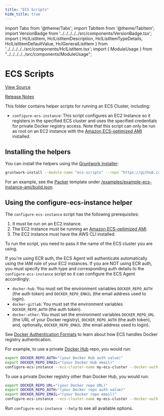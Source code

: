 ```yaml
---
title: "ECS Scripts"
hide_title: true
---
```


import Tabs from '@theme/Tabs';
import TabItem from '@theme/TabItem';
import VersionBadge from '../../../../../src/components/VersionBadge.tsx';
import { HclListItem, HclListItemDescription, HclListItemTypeDetails, HclListItemDefaultValue, HclGeneralListItem } from '../../../../../src/components/HclListItem.tsx';
import { ModuleUsage } from "../../../../../src/components/ModuleUsage";

<VersionBadge repoTitle="Amazon ECS" version="0.35.8" lastModifiedVersion="0.32.1"/>

# ECS Scripts

<a href="https://github.com/gruntwork-io/terraform-aws-ecs/tree/v0.35.8/modules/ecs-scripts" className="link-button" title="View the source code for this module in GitHub.">View Source</a>

<a href="https://github.com/gruntwork-io/terraform-aws-ecs/releases/tag/v0.32.1" className="link-button" title="Release notes for only versions which impacted this module.">Release Notes</a>

This folder contains helper scripts for running an ECS Cluster, including:

*   `configure-ecs-instance`: This script configures an EC2 Instance so it registers in the specified ECS cluster and
    uses the specified credentials for private Docker registry access. Note that this script can only be run as root on
    an EC2 instance with the [Amazon ECS-optimized AMI](https://aws.amazon.com/marketplace/pp/B00U6QTYI2/) installed.

## Installing the helpers

You can install the helpers using the [Gruntwork Installer](https://github.com/gruntwork-io/gruntwork-installer):

```bash
gruntwork-install --module-name "ecs-scripts" --repo "https://github.com/gruntwork-io/terraform-aws-ecs" --tag "0.0.1"
```

For an example, see the [Packer](https://www.packer.io/) template under [/examples/example-ecs-instance-ami/build.json](https://github.com/gruntwork-io/terraform-aws-ecs/tree/v0.35.8/examples/example-ecs-instance-ami/build.json).

## Using the configure-ecs-instance helper

The `configure-ecs-instance` script has the following prerequisites:

1.  It must be run on an EC2 instance.
2.  The EC2 instance must be running an [Amazon ECS-optimized AMI](https://aws.amazon.com/marketplace/pp/B00U6QTYI2/).
3.  The EC2 instance must have the AWS CLI installed.

To run the script, you need to pass it the name of the ECS cluster you are using.

If you're using ECR auth, the ECS Agent will authenticate automatically using the IAM role of your EC2 instances. If
you are NOT using ECR auth, you must specify the auth type and corresponding auth details to the
`configure-ecs-instance` script so it can configure the ECS Agent accordingly:

*   `docker-hub`: You must set the environment variables `DOCKER_REPO_AUTH` (the auth token) and `DOCKER_REPO_EMAIL`
    (the email address used to login).
*   `docker-gitlab`: You must set the environment variables `DOCKER_REPO_AUTH` (the auth token).
*   `docker-other`: You must set the environment variables `DOCKER_REPO_URL` (the URL of your Docker registry),
    `DOCKER_REPO_AUTH` (the auth token), and, optionally, `DOCKER_REPO_EMAIL` (the email address used to login).

See [Docker Authentication
Formats](http://docs.aws.amazon.com/AmazonECS/latest/developerguide/private-auth.html#docker-auth-formats) to learn
about how ECS handles Docker registry authentication.

For example, to use a private [Docker Hub](https://hub.docker.com/) repo, you would run:

```bash
export DOCKER_REPO_AUTH="(your Docker Hub auth value)"
export DOCKER_REPO_EMAIL="(your Docker Hub email)"
configure-ecs-instance --ecs-cluster-name my-ecs-cluster --docker-auth-type docker-hub
```

To use a private Docker registry other than Docker Hub, you would run:

```bash
export DOCKER_REPO_URL="(your Docker repo URL)"
export DOCKER_REPO_AUTH="(your Docker repo auth value)"
export DOCKER_REPO_EMAIL="(your Docker repo email)"
configure-ecs-instance --ecs-cluster-name my-ecs-cluster --docker-auth-type docker-hub
```

Run `configure-ecs-instance --help` to see all available options.


<!-- ##DOCS-SOURCER-START
{
  "originalSources": [
    "https://github.com/gruntwork-io/terraform-aws-ecs/tree/v0.35.8/modules/ecs-scripts/readme.md",
    "https://github.com/gruntwork-io/terraform-aws-ecs/tree/v0.35.8/modules/ecs-scripts/variables.tf",
    "https://github.com/gruntwork-io/terraform-aws-ecs/tree/v0.35.8/modules/ecs-scripts/outputs.tf"
  ],
  "sourcePlugin": "module-catalog-api",
  "hash": "5db06a13cb4c53037001a8a851dd2a40"
}
##DOCS-SOURCER-END -->
